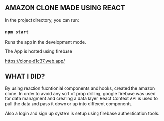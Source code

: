## AMAZON CLONE MADE USING REACT

In the project directory, you can run:

### `npm start`

Runs the app in the development mode.<br />

The App is hosted using firebase

https://clone-d1c37.web.app/

## WHAT I DID?

By using reaction fucntionial components and hooks, created the amazon clone. In order to avoid any sort of prop drilling, google firebase was used for data managment and creating a data layer. React Context API is used to pull the data and pass it down or up into different components.

Also a login and sign up system is setup using firebase authentication tools.
